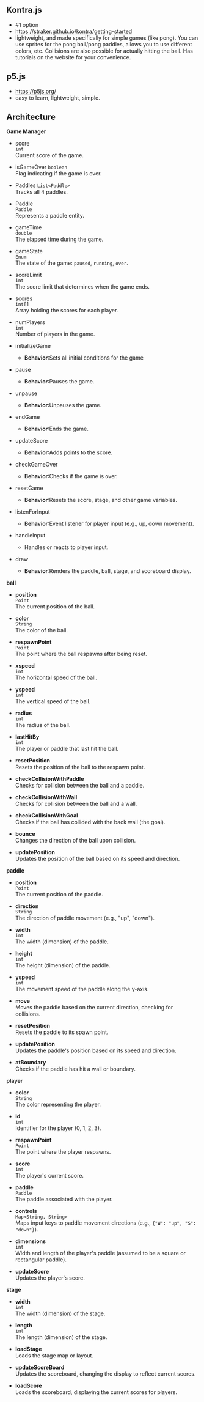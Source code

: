 ## Kontra.js
- #1 option
- https://straker.github.io/kontra/getting-started
- lightweight, and made specifically for simple games (like pong). You can use sprites for the pong ball/pong paddles, allows you to use different colors, etc. Collisions are also possible for actually hitting the ball. Has tutorials on the website for your convenience.

## p5.js
- https://p5js.org/
- easy to learn, lightweight, simple.

## Architecture

**Game Manager**
- score  
  `int`  
  Current score of the game. 
- isGameOver
  `boolean`  
  Flag indicating if the game is over.
- Paddles 
  `List<Paddle>`  
  Tracks all 4 paddles.
- Paddle  
  `Paddle`  
  Represents a paddle entity.
- gameTime  
  `double`  
  The elapsed time during the game.
- gameState  
  `Enum`  
  The state of the game: `paused`, `running`, `over`.
- scoreLimit  
  `int`  
  The score limit that determines when the game ends.
- scores  
  `int[]`  
  Array holding the scores for each player.
- numPlayers  
  `int`  
  Number of players in the game.

- initializeGame  
    - **Behavior**:Sets all initial conditions for the game
- pause  
    - **Behavior**:Pauses the game.
- unpause
    - **Behavior**:Unpauses the game.
- endGame
    - **Behavior**:Ends the game.
- updateScore
    - **Behavior**:Adds points to the score.
- checkGameOver
    - **Behavior**:Checks if the game is over.
- resetGame  
    - **Behavior**:Resets the score, stage, and other game variables.
- listenForInput
    - **Behavior**:Event listener for player input (e.g., up, down movement).
- handleInput  
    - Handles or reacts to player input.
- draw
    - **Behavior**:Renders the paddle, ball, stage, and scoreboard display.


**ball**
- **position**  
  `Point`  
  The current position of the ball.
- **color**  
  `String`  
  The color of the ball.
- **respawnPoint**  
  `Point`  
  The point where the ball respawns after being reset.
- **xspeed**  
  `int`  
  The horizontal speed of the ball.
- **yspeed**  
  `int`  
  The vertical speed of the ball.
- **radius**  
  `int`  
  The radius of the ball.
- **lastHitBy**  
  `int`  
  The player or paddle that last hit the ball.

- **resetPosition**  
  Resets the position of the ball to the respawn point.
- **checkCollisionWithPaddle**  
  Checks for collision between the ball and a paddle.
- **checkCollisionWithWall**  
  Checks for collision between the ball and a wall.
- **checkCollisionWithGoal**  
  Checks if the ball has collided with the back wall (the goal).
- **bounce**  
  Changes the direction of the ball upon collision.
- **updatePosition**  
  Updates the position of the ball based on its speed and direction.

**paddle**
- **position**  
  `Point`  
  The current position of the paddle.
- **direction**  
  `String`  
  The direction of paddle movement (e.g., "up", "down").
- **width**  
  `int`  
  The width (dimension) of the paddle.
- **height**  
  `int`  
  The height (dimension) of the paddle.
- **yspeed**  
  `int`  
  The movement speed of the paddle along the y-axis.

- **move**  
  Moves the paddle based on the current direction, checking for collisions.
- **resetPosition**  
  Resets the paddle to its spawn point.
- **updatePosition**  
  Updates the paddle's position based on its speed and direction.
- **atBoundary**  
  Checks if the paddle has hit a wall or boundary.

**player**
- **color**  
  `String`  
  The color representing the player.
- **id**  
  `int`  
  Identifier for the player (0, 1, 2, 3).
- **respawnPoint**  
  `Point`  
  The point where the player respawns.
- **score**  
  `int`  
  The player's current score.
- **paddle**  
  `Paddle`  
  The paddle associated with the player.
- **controls**  
  `Map<String, String>`  
  Maps input keys to paddle movement directions (e.g., `{"W": "up", "S": "down"}`).
- **dimensions**  
  `int`  
  Width and length of the player's paddle (assumed to be a square or rectangular paddle).

- **updateScore**  
  Updates the player's score.

**stage**
- **width**  
  `int`  
  The width (dimension) of the stage.
- **length**  
  `int`  
  The length (dimension) of the stage.

- **loadStage**  
  Loads the stage map or layout.
- **updateScoreBoard**  
  Updates the scoreboard, changing the display to reflect current scores.
- **loadScore**  
  Loads the scoreboard, displaying the current scores for players.

